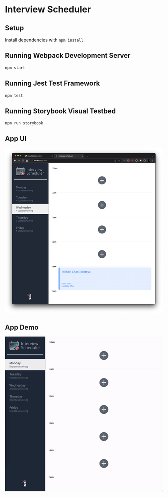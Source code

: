# Interview Scheduler

## Setup

Install dependencies with `npm install`.

## Running Webpack Development Server

```sh
npm start
```

## Running Jest Test Framework

```sh
npm test
```

## Running Storybook Visual Testbed

```sh
npm run storybook
```
## App UI
!["UI"](https://github.com/Roy7384/scheduler/blob/master/docs/UI.png?raw=true) 

## App Demo
!["UI"](https://github.com/Roy7384/scheduler/blob/master/docs/demo.gif?raw=true) 